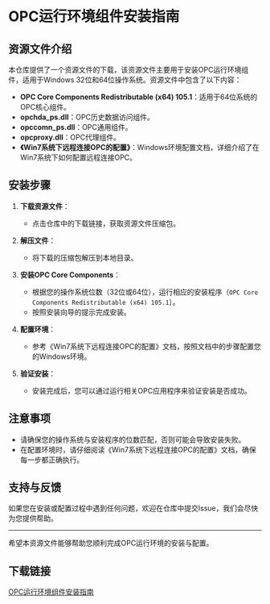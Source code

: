 # OPC运行环境组件安装指南

## 资源文件介绍

本仓库提供了一个资源文件的下载，该资源文件主要用于安装OPC运行环境组件，适用于Windows 32位和64位操作系统。资源文件中包含了以下内容：

- **OPC Core Components Redistributable (x64) 105.1**：适用于64位系统的OPC核心组件。
- **opchda_ps.dll**：OPC历史数据访问组件。
- **opccomn_ps.dll**：OPC通用组件。
- **opcproxy.dll**：OPC代理组件。
- **《Win7系统下远程连接OPC的配置》**：Windows环境配置文档，详细介绍了在Win7系统下如何配置远程连接OPC。

## 安装步骤

1. **下载资源文件**：
   - 点击仓库中的下载链接，获取资源文件压缩包。

2. **解压文件**：
   - 将下载的压缩包解压到本地目录。

3. **安装OPC Core Components**：
   - 根据您的操作系统位数（32位或64位），运行相应的安装程序（`OPC Core Components Redistributable (x64) 105.1`）。
   - 按照安装向导的提示完成安装。

4. **配置环境**：
   - 参考《Win7系统下远程连接OPC的配置》文档，按照文档中的步骤配置您的Windows环境。

5. **验证安装**：
   - 安装完成后，您可以通过运行相关OPC应用程序来验证安装是否成功。

## 注意事项

- 请确保您的操作系统与安装程序的位数匹配，否则可能会导致安装失败。
- 在配置环境时，请仔细阅读《Win7系统下远程连接OPC的配置》文档，确保每一步都正确执行。

## 支持与反馈

如果您在安装或配置过程中遇到任何问题，欢迎在仓库中提交Issue，我们会尽快为您提供帮助。

---

希望本资源文件能够帮助您顺利完成OPC运行环境的安装与配置。

## 下载链接

[OPC运行环境组件安装指南](https://pan.quark.cn/s/b90fd2f47424)